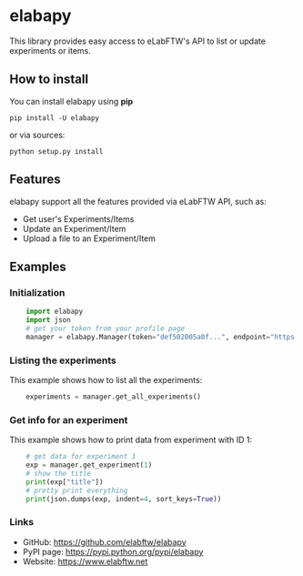 # elabapy

This library provides easy access to eLabFTW's API to list or update experiments or items.

## How to install

You can install elabapy using **pip**

    pip install -U elabapy

or via sources:

    python setup.py install

## Features

elabapy support all the features provided via
eLabFTW API, such as:

-  Get user's Experiments/Items
-  Update an Experiment/Item
-  Upload a file to an Experiment/Item

## Examples

### Initialization

```python
    import elabapy
    import json
    # get your token from your profile page
    manager = elabapy.Manager(token="def502005a0f...", endpoint="https://elab.example.org/api/v1/")
```

### Listing the experiments

This example shows how to list all the experiments:

```python
    experiments = manager.get_all_experiments()
```

### Get info for an experiment

This example shows how to print data from experiment with ID 1:

```python
    # get data for experiment 1
    exp = manager.get_experiment(1)
    # show the title
    print(exp["title"])
    # pretty print everything
    print(json.dumps(exp, indent=4, sort_keys=True))
```

### Links

-  GitHub: https://github.com/elabftw/elabapy
-  PyPI page: https://pypi.python.org/pypi/elabapy
-  Website: https://www.elabftw.net
